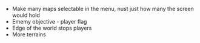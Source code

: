 * Make many maps selectable in the menu, nust just how many the screen would hold
* Ememy objective - player flag
* Edge of the world stops players
* More terrains
